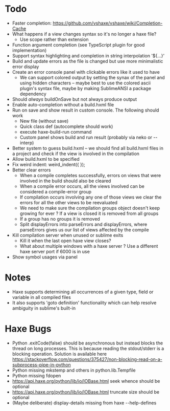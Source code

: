 # Todo
- Faster completion:
	https://github.com/vshaxe/vshaxe/wiki/Completion-Cache
- What happens if a view changes syntax so it's no longer a haxe file?
	- Use scope rather than extension
- Function argument completion (see TypeScript plugin for good implementation)
- Support syntax highlighting and completion in string interpolation '${...}'
- Build and update errors as the file is changed but use more minimalistic error display
- Create an error console panel with clickable errors like it used to have
	- We can support colored output by setting the synax of the panel and using hidden characters – maybe best to use the colored ascii plugin's syntax file, maybe by making SublimeANSI a package dependency
- Should _always_ buildOnSave but not always produce output
- Enable auto-completion without a build.hxml file
- Run on save and show result in custom console. The following should work
	- New file (without save)
	- Quick class def (autocomplete should work)
	- execute haxe-build-run command
	- Custom panel shows build and run result (probably via neko or --interp)
- Better system to guess build.hxml – we should find all build.hxml files in a project and check if the view is involved in the compilation
- Allow build.hxml to be specified
- Fix weird indent:
	weird_indent({
		});
- Better clear errors
	- When a compile completes successfully, errors on views that were involved in the build should also be cleared
	- When a compile error occurs, all the views involved can be considered a compile-error group
	- If compilation occurs involving any one of those views we clear the errors for all the other views to be reevaluated
	- We need to make sure the compilation groups object doesn't keep growing for ever
	? If a view is closed it is removed from all groups
	- If a group has no groups it is removed
	* Split displayErrors into parseErrors and displayErrors, where parseErrors gives us our list of views affected by the compile
- Kill compilation server when unused or sublime exits
	- Kill it when the last open haxe view closes?
	- What about multiple windows with a haxe server
? Use a different haxe server port if 6000 is in use
- Show symbol usages via panel

# Notes
- Haxe supports determining all occurrences of a given type, field or variable in all compiled files
- It also supports 'goto definition' functionality which can help resolve ambiguity in sublime's built-in

# Haxe Bugs
- Python .exitCode(false) should be asynchronous but instead blocks the thread on long processes. This is because reading the stdout/stderr is a blocking operation. Solution is available here https://stackoverflow.com/questions/375427/non-blocking-read-on-a-subprocess-pipe-in-python
- Python missing mkstemp and others in python.lib.Tempfile
- Python missing fdopen
- https://api.haxe.org/python/lib/io/IOBase.html seek whence should be optional
- https://api.haxe.org/python/lib/io/IOBase.html truncate size should be optional
- (Maybe deliberate) display-details missing from haxe --help-defines 